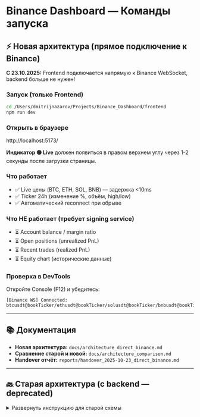 # Binance Dashboard — Команды запуска

## ⚡ Новая архитектура (прямое подключение к Binance)

**С 23.10.2025:** Frontend подключается напрямую к Binance WebSocket, backend больше не нужен!

### Запуск (только Frontend)
```bash
cd /Users/dmitrijnazarov/Projects/Binance_Dashboard/frontend
npm run dev
```

### Открыть в браузере
http://localhost:5173/

**Индикатор 🟢 Live** должен появиться в правом верхнем углу через 1-2 секунды после загрузки страницы.

### Что работает
- ✅ Live цены (BTC, ETH, SOL, BNB) — задержка <10ms
- ✅ Ticker 24h (изменение %, объём, high/low)
- ✅ Автоматический reconnect при обрыве

### Что НЕ работает (требует signing service)
- ⏳ Account balance / margin ratio
- ⏳ Open positions (unrealized PnL)
- ⏳ Recent trades (realized PnL)
- ⏳ Equity chart (исторические данные)

### Проверка в DevTools
Откройте Console (F12) и убедитесь:
```
[Binance WS] Connected: btcusdt@bookTicker/ethusdt@bookTicker/solusdt@bookTicker/bnbusdt@bookTicker
```

---

## 📚 Документация

- **Новая архитектура:** `docs/architecture_direct_binance.md`
- **Сравнение старой и новой:** `docs/architecture_comparison.md`
- **Handover отчёт:** `reports/handover_2025-10-23_direct_binance.md`

---

## 🔙 Старая архитектура (с backend — deprecated)

<details>
<summary>Развернуть инструкцию для старой схемы</summary>

### Backend (Terminal 1)
```bash
cd /Users/dmitrijnazarov/Projects/Binance_Dashboard
./start_backend.sh
```
**НЕ закрывайте этот терминал!** Backend должен работать постоянно.

### Frontend (Terminal 2)
```bash
cd /Users/dmitrijnazarov/Projects/Binance_Dashboard/frontend
npm run dev
```

### Откат на старую схему
Если нужно вернуться к backend:
```typescript
// В frontend/src/App.tsx:
// import { useWebSocket } from './hooks/useWebSocket'
// useWebSocket({ url: 'ws://localhost:8000/ws' })
```

</details>
